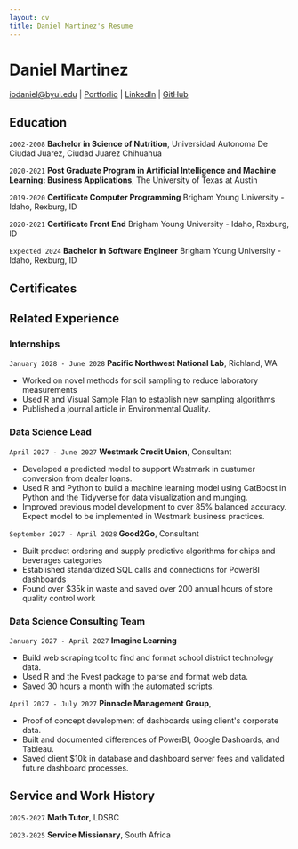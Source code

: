 ```yaml
---
layout: cv
title: Daniel Martinez's Resume
---
```

# Daniel Martinez

<div id="webaddress">

<a href="iodaniel@byui.edu">iodaniel@byui.edu</a>
| <a href="https://iodaniel.github.io">Portforlio</a>
| <a href="https://www.linkedin.com/in/daniel-martinez-98034832/">LinkedIn</a>
| <a href="https://github.com/iodaniel">GitHub</a>
</div>

<!-- https://www.monique.tech/the-art-of-markdown -->

## Education
`2002-2008`
__Bachelor in Science of Nutrition__, Universidad Autonoma De Ciudad Juarez, Ciudad Juarez Chihuahua

`2020-2021`
__Post Graduate Program in Artificial Intelligence and Machine Learning: Business Applications__, The University of Texas at Austin

`2019-2020`
__Certificate Computer Programming__ Brigham Young University - Idaho, Rexburg, ID

`2020-2021`
__Certificate Front End__ Brigham Young University - Idaho, Rexburg, ID

`Expected 2024`
__Bachelor in Software Engineer__ Brigham Young University - Idaho, Rexburg, ID


## Certificates

## Related Experience

### Internships

`January 2028 - June 2028`
__Pacific Northwest National Lab__, Richland, WA

- Worked on novel methods for soil sampling to reduce laboratory measurements
- Used R and Visual Sample Plan to establish new sampling algorithms
- Published a journal article in Environmental Quality.

### Data Science Lead

`April 2027 - June 2027`
__Westmark Credit Union__, Consultant

- Developed a predicted model to support Westmark in custumer conversion from dealer loans.
- Used R and Python to build a machine learning model using CatBoost in Python and the Tidyverse for data visualization and munging. 
- Improved previous model development to over 85% balanced accuracy. Expect model to be implemented in Westmark business practices.

`September 2027 - April 2028`
__Good2Go__, Consultant

- Built product ordering and supply predictive algorithms for chips and beverages categories
- Established standardized SQL calls and connections for PowerBI dashboards
- Found over $35k in waste and saved over 200 annual hours of store quality control work 

### Data Science Consulting Team

`January 2027 - April 2027`
__Imagine Learning__

- Build web scraping tool to find and format school district technology data.
- Used R and the Rvest package to parse and format web data.
- Saved 30 hours a month with the automated scripts.

`April 2027 - July 2027`
__Pinnacle Management Group__, 

- Proof of concept development of dashboards using client's corporate data.
- Built and documented differences of PowerBI, Google Dashoards, and Tableau.
- Saved client $10k in database and dashboard server fees and validated future dashboard processes.


## Service and Work History

`2025-2027`
__Math Tutor__, LDSBC


`2023-2025`
__Service Missionary__, South Africa



<!-- ### Footer

Last updated: May 2013 -->


